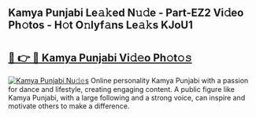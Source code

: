 ## Kamya Punjabi Le𝚊𝚔ed N𝚞𝚍e - Part-EZ2 Vi𝚍eo Ph𝚘tos - H𝚘t O𝚗lyf𝚊ns Le𝚊𝚔s KJoU1

# <h2><a href="http://hf2k8q.feru.top/?c=Kamya+Punjabi">🔗 👉 🔴 Kamya Punjabi Vi𝚍𝚎o Ph𝚘t𝚘𝚜</a></h2>

[![Kamya Punjabi Nu𝚍𝚎s](https://i.imgur.com/0TWrTi3.gif)](http://hf2k8q.feru.top/?c=Kamya+Punjabi)
Online personality Kamya Punjabi with a passion for dance and lifestyle, creating engaging content. A public figure like Kamya Punjabi, with a large following and a strong voice, can inspire and motivate others to make a difference. 
